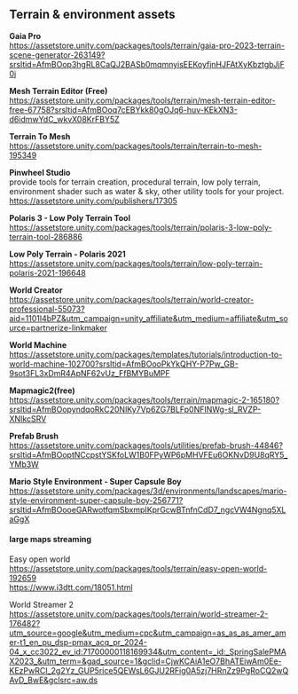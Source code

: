 ## Terrain & environment assets

**Gaia Pro** \
https://assetstore.unity.com/packages/tools/terrain/gaia-pro-2023-terrain-scene-generator-263149?srsltid=AfmBOop3hgRL8CaQJ2BASb0mqmnyisEEKoyfjnHJFAtXyKbztgbJjF0j

**Mesh Terrain Editor (Free)** \
https://assetstore.unity.com/packages/tools/terrain/mesh-terrain-editor-free-67758?srsltid=AfmBOoq7cEBYkk80gOJq6-huv-KEkXN3-d6idmwYdC_wkvX08KrFBY5Z

**Terrain To Mesh** \
https://assetstore.unity.com/packages/tools/terrain/terrain-to-mesh-195349

**Pinwheel Studio** \
provide tools for terrain creation, procedural terrain, low poly terrain, environment shader such as water & sky, other utility tools for your project. \
https://assetstore.unity.com/publishers/17305

**Polaris 3 - Low Poly Terrain Tool** \
https://assetstore.unity.com/packages/tools/terrain/polaris-3-low-poly-terrain-tool-286886

**Low Poly Terrain - Polaris 2021** \
https://assetstore.unity.com/packages/tools/terrain/low-poly-terrain-polaris-2021-196648

**World Creator** \
https://assetstore.unity.com/packages/tools/terrain/world-creator-professional-55073?aid=1101l4bPZ&utm_campaign=unity_affiliate&utm_medium=affiliate&utm_source=partnerize-linkmaker

**World Machine** \
https://assetstore.unity.com/packages/templates/tutorials/introduction-to-world-machine-102700?srsltid=AfmBOooPkYkQHY-P7Pw_GB-9sot3FL3xDmR4ApNF62vUz_FfBMYBuMPF

**Mapmagic2(free)** \
https://assetstore.unity.com/packages/tools/terrain/mapmagic-2-165180?srsltid=AfmBOopyndqoRkC20NlKy7Vp6ZG7BLFp0NFINWg-sl_RVZP-XNIkcSRV

**Prefab Brush** \
https://assetstore.unity.com/packages/tools/utilities/prefab-brush-44846?srsltid=AfmBOoptNCcpstYSKfoLW1B0FPyWP6pMHVFEu6OKNvD9U8qRY5_YMb3W

**Mario Style Environment - Super Capsule Boy** \
https://assetstore.unity.com/packages/3d/environments/landscapes/mario-style-environment-super-capsule-boy-256771?srsltid=AfmBOooeGARwotfqmSbxmpIKprGcwBTnfnCdD7_ngcVW4Ngnq5XLaGgX


#### large maps streaming


Easy open world \
https://assetstore.unity.com/packages/tools/terrain/easy-open-world-192659 \
https://www.i3dtt.com/18051.html

World Streamer 2 \
https://assetstore.unity.com/packages/tools/terrain/world-streamer-2-176482?utm_source=google&utm_medium=cpc&utm_campaign=as_as_as_amer_amer-t1_en_pu_dsp-pmax_acq_pr_2024-04_x_cc3022_ev_id:71700000118169934&utm_content=_id:_SpringSalePMAX2023_&utm_term=&gad_source=1&gclid=CjwKCAiA1eO7BhATEiwAm0Ee-KEzPwRCI_2g2Yz_GUP5rice5QEWsL6GJU2RFig0A5zj7HRnZz9PgRoCQ2wQAvD_BwE&gclsrc=aw.ds

